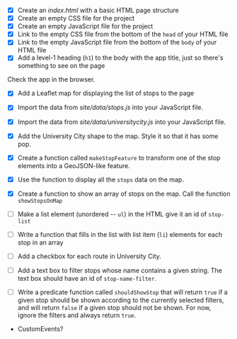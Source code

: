 - [X] Create an _index.html_ with a basic HTML page structure
- [X] Create an empty CSS file for the project
- [X] Create an empty JavaScript file for the project
- [X] Link to the empty CSS file from the bottom of the `head` of your HTML file
- [X] Link to the empty JavaScript file from the bottom of the `body` of your HTML file
- [X] Add a level-1 heading (`h1`) to the body with the app title, just so there's something to see on the page

Check the app in the browser.

- [X] Add a Leaflet map for displaying the list of stops to the page
- [X] Import the data from _site/data/stops.js_ into your JavaScript file.
- [X] Import the data from _site/data/universitycity.js_ into your JavaScript file.
- [X] Add the University City shape to the map. Style it so that it has some pop.

- [X] Create a function called `makeStopFeature` to transform one of the stop elements into a GeoJSON-like feature.
- [X] Use the function to display all the `stops` data on the map.
- [X] Create a function to show an array of stops on the map. Call the function `showStopsOnMap`

- [ ] Make a list element (unordered -- `ul`) in the HTML give it an id of `stop-list`
- [ ] Write a function that fills in the list with list item (`li`) elements for each stop in an array
- [ ] Add a checkbox for each route in University City.
- [ ] Add a text box to filter stops whose name contains a given string. The text box should have an id of `stop-name-filter`.
- [ ] Write a predicate function called `shouldShowStop` that will return `true` if a given stop should be shown according to the currently selected filters, and will return `false` if a given stop should not be shown. For now, ignore the filters and always return `true`.

- CustomEvents?
